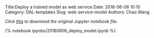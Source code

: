 Title:Deploy a trained model as web service
Date: 2018-06-06 10:10
Category: DAL-templates
Slug: web-service-model
Authors: Chao Wang

*Click [this]({filename}/ipynbs/20180606_deploy_model.ipynb) to download the original Jupyter notebook file.*

{% notebook ipynbs/20180606_deploy_model.ipynb %}
